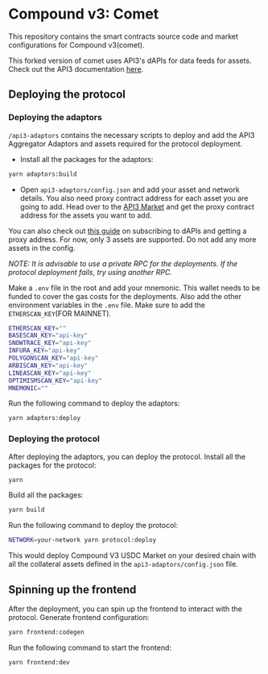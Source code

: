# Compound v3: Comet

This repository contains the smart contracts source code and market configurations for Compound v3(comet).

This forked version of comet uses API3's dAPIs for data feeds for assets. Check out the API3 documentation [here](https://docs.api3.org/). 

## Deploying the protocol

### Deploying the adaptors

`/api3-adaptors` contains the necessary scripts to deploy and add the API3 Aggregator Adaptors and assets required for the protocol deployment.

- Install all the packages for the adaptors:

```bash
yarn adaptors:build
```

- Open `api3-adaptors/config.json` and add your asset and network details. You also need proxy contract address for each asset you are going to add. Head over to the [API3 Market](https://market.api3.org/) and get the proxy contract address for the assets you want to add.

You can also check out [this guide](https://docs.api3.org/guides/dapis/subscribing-to-dapis/) on subscribing to dAPIs and getting a proxy address.
For now, only 3 assets are supported. Do not add any more assets in the config.

*NOTE: It is advisable to use a private RPC for the deployments. If the protocol deployment fails, try using another RPC.*

Make a `.env` file in the root and add your mnemonic. This wallet needs to be funded to cover the gas costs for the deployments. Also add the other environment variables in the `.env` file. Make sure to add the `ETHERSCAN_KEY`(FOR MAINNET).

```bash
ETHERSCAN_KEY=""
BASESCAN_KEY="api-key"
SNOWTRACE_KEY="api-key"
INFURA_KEY="api-key"
POLYGONSCAN_KEY="api-key"
ARBISCAN_KEY="api-key"
LINEASCAN_KEY="api-key"
OPTIMISMSCAN_KEY="api-key"
MNEMONIC=""
```

Run the following command to deploy the adaptors:

```bash
yarn adaptors:deploy
```

### Deploying the protocol

After deploying the adaptors, you can deploy the protocol. Install all the packages for the protocol:

```bash
yarn
```

Build all the packages:

```bash
yarn build
```

Run the following command to deploy the protocol:

```bash
NETWORK=your-network yarn protocol:deploy
```

This would deploy Compound V3 USDC Market on your desired chain with all the collateral assets defined in the `api3-adaptors/config.json` file.

## Spinning up the frontend

After the deployment, you can spin up the frontend to interact with the protocol. Generate frontend configuration:

```bash
yarn frontend:codegen
```

Run the following command to start the frontend:

```bash
yarn frontend:dev
```